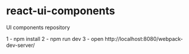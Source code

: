 # react-ui-components
UI components repository

1 - npm install
2 - npm run dev
3 - open http://localhost:8080/webpack-dev-server/
